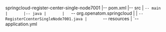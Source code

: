 springcloud-register-center-single-node7001
|-- pom.xml
|-- src
|   `-- main
|       |-- java
|       |   `-- org.openatom.springcloud
|       |       `-- RegisterCcenterSingleNode7001.java
|       `-- resources
|           `-- application.yml
